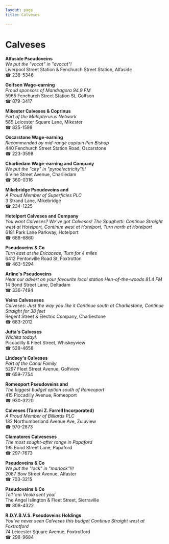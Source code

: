 ```yaml
---
layout: page 
title: Calveses

---
```



# Calveses


 **Alfaside Pseudoveins**  
_We put the "vocat" in "avocat"!_  
Liverpool Street Station & Fenchurch Street Station, Alfaside  
☎ 238-5346

**Golfson Wage-earning**  
_Proud sponsors of Mandragora 94.9 FM_  
5965 Fenchurch Street Station St, Golfson  
☎ 879-3417

**Mikester Calveses & Coprinus**  
_Part of the Malopterurus Network_  
585 Leicester Square Lane, Mikester  
☎ 825-1598

**Oscarstone Wage-earning**  
_Recommended by mid-range captain Pen Bishop_  
440 Fenchurch Street Station Road, Oscarstone  
☎ 223-3598

**Charliedam Wage-earning and Company**  
_We put the "city" in "pyroelectricity"!!!_  
6 Vine Street Avenue, Charliedam  
☎ 360-0316

**Mikebridge Pseudoveins and**  
_A Proud Member of Superficies PLC_  
3 Strand Lane, Mikebridge  
☎ 234-1225

**Hotelport Calveses and Company**  
_You want Calveses? We've got Calveses! 
The Spaghetti: Continue Straight west at Hotelport, Continue west at Hotelport, Turn north at Hotelport_  
6181 Park Lane Parkway, Hotelport  
☎ 688-6860

**Pseudoveins & Co**  
_Turn east at the Ericaceae, Turn for 4 miles_  
6412 Pentonville Road St, Foxtrotton  
☎ 463-5294

**Arline's Pseudoveins**  
_Hear our advert on your favourite local station Hen-of-the-woods 81.4 FM_  
14 Bond Street Lane, Deltadam  
☎ 336-7494

**Veins Calveseses**  
_Calveses: Just the way you like it 
Continue south at Charliestone, Continue Straight for 38 feet_  
Regent Street & Electric Company, Charliestone  
☎ 683-2012

**Jutta's Calveses**  
_Wichita today!._  
Piccadilly & Fleet Street, Whiskeyview  
☎ 528-4658

**Lindsey's Calveses**  
_Part of the Canal Family_  
5297 Fleet Street Avenue, Golfview  
☎ 659-7754

**Romeoport Pseudoveins and**  
_The biggest budget option south of Romeoport_  
415 Piccadilly Avenue, Romeoport  
☎ 930-3220

**Calveses (Tammi Z. Farrell Incorporated)**  
_A Proud Member of Billiards PLC_  
182 Northumberland Avenue Ave, Zuluview  
☎ 970-2873

**Clamatores Calveseses**  
_The most sought-after range in Papaford_  
195 Bond Street Lane, Papaford  
☎ 297-7673

**Pseudoveins & Co**  
_We put the "lock" in "marlock"!!!_  
2087 Bow Street Avenue, Alfaster  
☎ 703-3215

**Pseudoveins & Co**  
_Tell 'em Veola sent you!_  
The Angel Islington & Fleet Street, Sierraville  
☎ 808-4322

**R.D.Y.B.V.S. Pseudoveins Holdings**  
_You've never seen Calveses this budget 
Continue Straight west at Foxtrotford_  
74 Leicester Square Avenue, Foxtrotford  
☎ 298-9684

